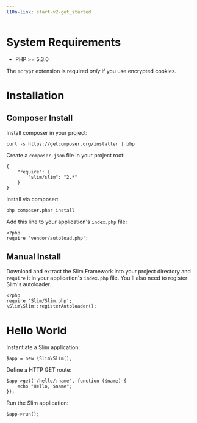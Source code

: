 ```yaml
---
l10n-link: start-v2-get_started
---
```

# System Requirements

* PHP >= 5.3.0

The `mcrypt` extension is required *only* if you use encrypted cookies.

# Installation

## Composer Install

Install composer in your project:

    curl -s https://getcomposer.org/installer | php

Create a `composer.json` file in your project root:

    {
        "require": {
            "slim/slim": "2.*"
        }
    }

Install via composer:

    php composer.phar install

Add this line to your application's `index.php` file:

    <?php
    require 'vendor/autoload.php';

## Manual Install

Download and extract the Slim Framework into your project directory and `require` it in your application's `index.php`
file. You'll also need to register Slim's autoloader.

    <?php
    require 'Slim/Slim.php';
    \Slim\Slim::registerAutoloader();

# Hello World

Instantiate a Slim application:

    $app = new \Slim\Slim();

Define a HTTP GET route:

    $app->get('/hello/:name', function ($name) {
        echo "Hello, $name";
    });

Run the Slim application:

    $app->run();
